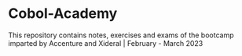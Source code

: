 # Cobol-Academy
This repository contains notes, exercises and exams of the bootcamp imparted by Accenture and Xideral | February - March 2023
